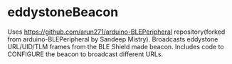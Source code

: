 # eddystoneBeacon
Uses https://github.com/arun271/arduino-BLEPeripheral repository(forked from arduino-BLEPeripheral by Sandeep Mistry).
Broadcasts eddystone URL/UID/TLM frames from the BLE Shield made beacon.
Includes code to CONFIGURE the beacon to broadcast different URLs.
